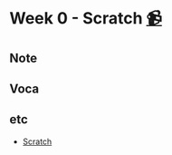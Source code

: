 # Week 0 - Scratch [📹](https://youtu.be/o4SGkB_8fFs)

## Note

## Voca

## etc
- [Scratch](https://scratch.mit.edu/users/yureka06/)
